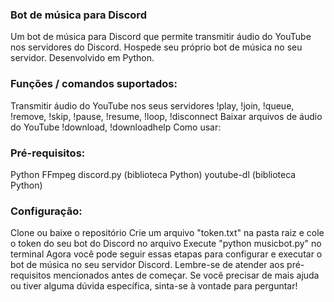 ### Bot de música para Discord

Um bot de música para Discord que permite transmitir áudio do YouTube nos servidores do Discord. Hospede seu próprio bot de música no seu servidor. Desenvolvido em Python.

### Funções / comandos suportados:

Transmitir áudio do YouTube nos seus servidores
!play, !join, !queue, !remove, !skip, !pause, !resume, !loop, !disconnect
Baixar arquivos de áudio do YouTube
!download, !downloadhelp
Como usar:
### Pré-requisitos:

Python
FFmpeg
discord.py (biblioteca Python)
youtube-dl (biblioteca Python)
### Configuração:

Clone ou baixe o repositório
Crie um arquivo "token.txt" na pasta raiz e cole o token do seu bot do Discord no arquivo
Execute "python musicbot.py" no terminal
Agora você pode seguir essas etapas para configurar e executar o bot de música no seu servidor Discord. Lembre-se de atender aos pré-requisitos mencionados antes de começar. Se você precisar de mais ajuda ou tiver alguma dúvida específica, sinta-se à vontade para perguntar!
